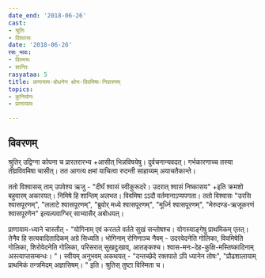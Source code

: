 ```yaml
---
date_end: '2018-06-26'
cast:
- श्रुतिः
- विश्वासः
date: '2018-06-26'
रसः_भावः:
- विस्मयः
- शान्तिः
rasyataa: 5
title: प्राणायाम-बोधनेन क्षोभ-विवमिषा-निवारणम्
topics:
- कुनियोगः
- प्राणायामः

---
```


## विवरणम्
श्रुतिर् उद्विग्ना कोपना च प्रारतरारभ्य +आसीत् भिन्नविषयेषु। दुर्वचनान्यवदत्। गर्भकारणाच्च तस्या तीव्रविवमिषा चासीत्। तत आगत्य क्षमां याचित्वा रुदन्ती साहाय्यम् अयाचतैकान्ते। 

ततो विश्वासस् ताम् उपवेश्य ऋजु - "दीर्घं श्वासं स्वीकुरूदरे। उदरात् श्वासं निष्कासय" +‌इति क्रमशो बहुवारम् अकारयत्। निमिषे हि शान्तिम् अलभत। विवमिषा ऽऽदौ वर्तमानाऽप्यपगता। ततो विश्वासः "उरसि श्वासपूरणम्", "ललाटे श्वासपूरणम्", "ब्रुवोर् मध्ये श्वासपूरणम्", "मूर्ध्नि श्वासपूरणम्", "मेरुदण्ड-ऋजूकरणं श्वासपूरणेन" इत्यल्पवाग्भिर् साभ्यासैर् अबोधयत्। 

प्राणायाम-ध्याने चास्तौत् - "योगिनाम् एवं करतले वर्तते सुखं सन्तोषश्च।  योगस्याङ्गेषु प्राथमिकम् एतत्। तेनैव हि सत्यवादितादिकम् अग्रे सिध्यति। भोगिनाम् रोगिणाञ्च नैवम् - उदरवेदनेति गोलिका, विवमिषेति गोलिका, शिरोवेदनेति गोलिका, परिसरात् सुखदुःखाव्, आतङ्कश्च। श्वास-मनः-देह-कुक्षि-मस्तिष्कादिनाम् अस्त्याप्तसम्बन्धः। "। स्वीयम् अनुभवम् अकथयत् - "दन्तच्छेदे रक्तपाते ऽपि ध्यानेन तोषः", "प्रौढशालायाम् प्राथमिकं तन्त्रमिदम् अज्ञासिषम्। " इति। श्रुतिस् तुष्टा विस्मिता च।

